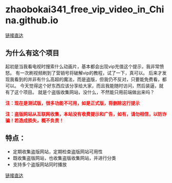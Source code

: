 # zhaobokai341_free_vip_video_in_China.github.io

[链接直达](home.html)

## 为什么有这个项目

起初是当我看电视时搜索什么动画片，基本都会出现vip充值这个提示，我非常愤怒。
有一次刷视频刷到了营销号将破解vip的教程，试了一下，真可以。
后来才发现我看到的并非有什么高超的魔法，而是盗版，但我仍不反对，只要能免费看，都可以。
今天觉得这个好东西应该分享给大家，而且我能随时访问，然后装逼，就有了这个项目。
就是个盗版收集网站，没什么，不然能只用前端做出来吗？

<p style="color:red;font-weight:bold">注：现在是测试版，很多功能不可用，如是正式版，将删除这行提示</p>
<p style="color:red;font-weight:bold">注：盗版网站从互联网收集，本站没有收费提示和广告，如有，请勿相信，以防诈骗！若造成损失，概不负责！</p>

## 特点：

- 定期收集盗版网站，定期检查盗版网站可用性
- 既收集盗版网站，也收集盗版收集网站，并进行分类
- 支持多个盗版网站同时播放

[链接直达](home.html)
